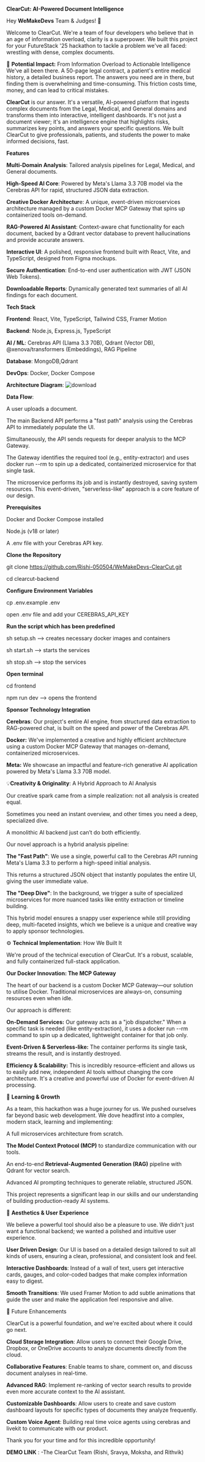 **ClearCut: AI-Powered Document Intelligence**

Hey **WeMakeDevs** Team & Judges! 👋

Welcome to ClearCut. We're a team of four developers who believe that in an age of information overload, clarity is a superpower.
We built this project for your FutureStack '25 hackathon to tackle a problem we've all faced: wrestling with dense, complex documents.

🎯 **Potential Impact:** From Information Overload to Actionable Intelligence
We've all been there. A 50-page legal contract, a patient's entire medical history, a detailed business report. 
The answers you need are in there, but finding them is overwhelming and time-consuming. This friction costs time, money, and can lead to critical mistakes.

**ClearCut** is our answer. It's a versatile, AI-powered platform that ingests complex documents from the Legal, Medical, and General domains and transforms them into interactive, intelligent dashboards. 
It's not just a document viewer; it's an intelligence engine that highlights risks, summarizes key points, and answers your specific questions.
We built ClearCut to give professionals, patients, and students the power to make informed decisions, fast.

**Features**

**Multi-Domain Analysis**: Tailored analysis pipelines for Legal, Medical, and General documents.

**High-Speed AI Core**: Powered by Meta's Llama 3.3 70B model via the Cerebras API for rapid, structured JSON data extraction.

**Creative Docker Architectur**e: A unique, event-driven microservices architecture managed by a custom Docker MCP Gateway that spins up containerized tools on-demand.

**RAG-Powered AI Assistant**: Context-aware chat functionality for each document, backed by a Qdrant vector database to prevent hallucinations and provide accurate answers.

**Interactive UI**: A polished, responsive frontend built with React, Vite, and TypeScript, designed from Figma mockups.

**Secure Authentication**: End-to-end user authentication with JWT (JSON Web Tokens).

**Downloadable Reports**: Dynamically generated text summaries of all AI findings for each document.

**Tech Stack**

**Frontend**:	React, Vite, TypeScript, Tailwind CSS, Framer Motion

**Backend**:	Node.js, Express.js, TypeScript

**AI / ML**:	Cerebras API (Llama 3.3 70B), Qdrant (Vector DB), @xenova/transformers (Embeddings), RAG Pipeline

**Database**:	MongoDB,Qdrant

**DevOps**:	Docker, Docker Compose

**Architecture Diagram**:
![download](https://github.com/user-attachments/assets/673fb604-e5e3-445c-8b6e-fb730d0bc20e)



**Data Flow**:

A user uploads a document.

The main Backend API performs a "fast path" analysis using the Cerebras API to immediately populate the UI.

Simultaneously, the API sends requests for deeper analysis to the MCP Gateway.

The Gateway identifies the required tool (e.g., entity-extractor) and uses docker run --rm to spin up a dedicated, containerized microservice for that single task.

The microservice performs its job and is instantly destroyed, saving system resources. This event-driven, "serverless-like" approach is a core feature of our design.

**Prerequisites**

Docker and Docker Compose installed

Node.js (v18 or later)

A .env file with your Cerebras API key.

**Clone the Repository**

git clone https://github.com/Rishi-050504/WeMakeDevs-ClearCut.git

cd clearcut-backend

**Configure Environment Variables**

cp .env.example .env

open .env file and add your CEREBRAS_API_KEY

**Run the script which has been predefined**

sh setup.sh --> creates necessary docker images and containers

sh start.sh --> starts the services

sh stop.sh --> stop the services

**Open terminal**

cd frontend

npm run dev --> opens the frontend

**Sponsor Technology Integration**

**Cerebras**: Our project's entire AI engine, from structured data extraction to RAG-powered chat, is built on the speed and power of the Cerebras API.

**Docker:** We've implemented a creative and highly efficient architecture using a custom Docker MCP Gateway that manages on-demand, containerized microservices.

**Meta:** We showcase an impactful and feature-rich generative AI application powered by Meta's Llama 3.3 70B model.

💡**Creativity & Originality**: A Hybrid Approach to AI Analysis

Our creative spark came from a simple realization: not all analysis is created equal. 

Sometimes you need an instant overview, and other times you need a deep, specialized dive. 

A monolithic AI backend just can’t do both efficiently.

Our novel approach is a hybrid analysis pipeline:

**The "Fast Path"**: We use a single, powerful call to the Cerebras API running Meta's Llama 3.3 to perform a high-speed initial analysis. 

This returns a structured JSON object that instantly populates the entire UI, giving the user immediate value.

**The "Deep Dive"**: In the background, we trigger a suite of specialized microservices for more nuanced tasks like entity extraction or timeline building.

This hybrid model ensures a snappy user experience while still providing deep, multi-faceted insights, which we believe is a unique and creative way to apply sponsor technologies.

⚙️ **Technical Implementation**: How We Built It

We're proud of the technical execution of ClearCut. It's a robust, scalable, and fully containerized full-stack application.

**Our Docker Innovation: The MCP Gateway**

The heart of our backend is a custom Docker MCP Gateway—our solution to utilise Docker. Traditional microservices are always-on, consuming resources even when idle. 

Our approach is different:

**On-Demand Services:** Our gateway acts as a "job dispatcher." When a specific task is needed (like entity-extraction), it uses a docker run --rm command to spin up a dedicated, lightweight container for that job only.

**Event-Driven & Serverless-like:** The container performs its single task, streams the result, and is instantly destroyed.

**Efficiency & Scalability:** This is incredibly resource-efficient and allows us to easily add new, independent AI tools without changing the core architecture. It's a creative and powerful use of Docker for event-driven AI processing.

🌱 **Learning & Growth**

As a team, this hackathon was a huge journey for us. We pushed ourselves far beyond basic web development. We dove headfirst into a complex, modern stack, learning and implementing:

A full microservices architecture from scratch.

**The Model Context Protocol (MCP)** to standardize communication with our tools.

An end-to-end **Retrieval-Augmented Generation (RAG)** pipeline with Qdrant for vector search.

Advanced AI prompting techniques to generate reliable, structured JSON.

This project represents a significant leap in our skills and our understanding of building production-ready AI systems.

🎨 **Aesthetics & User Experience**

We believe a powerful tool should also be a pleasure to use. We didn't just want a functional backend; we wanted a polished and intuitive user experience.

**User Driven Design**: Our UI is based on a detailed design tailored to suit all kinds of users, ensuring a clean, professional, and consistent look and feel.

**Interactive Dashboards**: Instead of a wall of text, users get interactive cards, gauges, and color-coded badges that make complex information easy to digest.

**Smooth Transitions**: We used Framer Motion to add subtle animations that guide the user and make the application feel responsive and alive.

🔮 Future Enhancements

ClearCut is a powerful foundation, and we're excited about where it could go next.

**Cloud Storage Integration**: Allow users to connect their Google Drive, Dropbox, or OneDrive accounts to analyze documents directly from the cloud.

**Collaborative Features**: Enable teams to share, comment on, and discuss document analyses in real-time.

**Advanced RAG**: Implement re-ranking of vector search results to provide even more accurate context to the AI assistant.

**Customizable Dashboards**: Allow users to create and save custom dashboard layouts for specific types of documents they analyze frequently.

**Custom Voice Agent**: Building real time voice agents using cerebras and livekit to communicate with our product.

Thank you for your time and for this incredible opportunity!

**DEMO LINK** : 
-The ClearCut Team (Rishi, Sravya, Moksha, and Rithvik)
